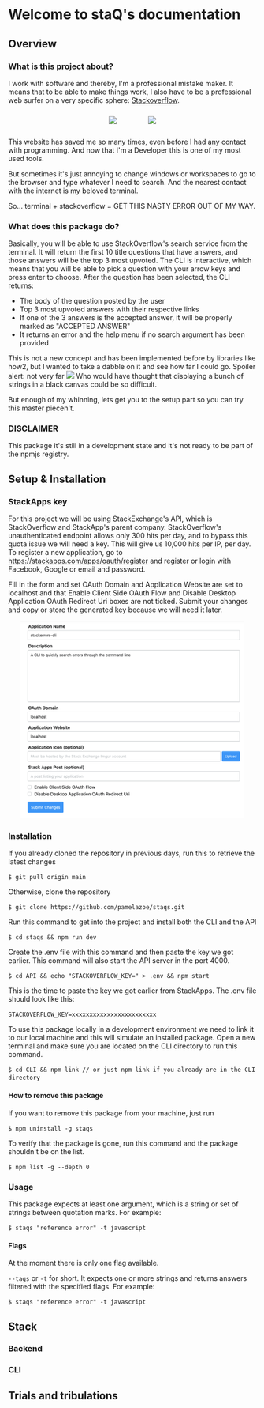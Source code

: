 # Welcome to staQ's documentation

## Overview

### What is this project about?

I work with software and thereby, I'm a professional mistake maker. It means that to be able to make things work, I also have to be a professional web surfer on a very specific sphere: [Stackoverflow](https://stackoverflow.com/questions/1732348/regex-match-open-tags-except-xhtml-self-contained-tags/1732454#1732454).

<div style="text-align: center;">
<img style="margin:10px 30px" src="https://programmercave0.github.io/assets/stackoverflow_memes/so_meme4.jpg" height="250">
<img style="margin:10px 30px" src="https://programmercave0.github.io/assets/stackoverflow_memes/so_meme8.jpg" height="250">
</div>

This website has saved me so many times, even before I had any contact with programming. And now that I'm a Developer this is one of my most used tools.

But sometimes it's just annoying to change windows or workspaces to go to the browser and type whatever I need to search. And the nearest contact with the internet is my beloved terminal.

So... terminal + stackoverflow = GET THIS NASTY ERROR OUT OF MY WAY.

### What does this package do?

Basically, you will be able to use StackOverflow's search service from the terminal.
It will return the first 10 title questions that have answers, and those answers will be the top 3 most upvoted.
The CLI is interactive, which means that you will be able to pick a question with your arrow keys and press enter to choose.
After the question has been selected, the CLI returns:

- The body of the question posted by the user
- Top 3 most upvoted answers with their respective links
- If one of the 3 answers is the accepted answer, it will be properly marked as "ACCEPTED ANSWER"
- It returns an error and the help menu if no search argument has been provided

This is not a new concept and has been implemented before by libraries like how2, but I wanted to take a dabble on it and see how far I could go. Spoiler alert: not very far <img height="15" src="https://emoji.slack-edge.com/T07S50KDX/crydog/91177cc893512efb.png"> Who would have thought that displaying a bunch of strings in a black canvas could be so difficult.

But enough of my whinning, lets get you to the setup part so you can try this master piecen't.

### DISCLAIMER

This package it's still in a development state and it's not ready to be part of the npmjs registry.

## Setup & Installation

### StackApps key

For this project we will be using StackExchange's API, which is StackOverflow and StackApp's parent company.
StackOverflow's unauthenticated endpoint allows only 300 hits per day, and to bypass this quota issue we will need a key.
This will give us 10,000 hits per IP, per day.
To register a new application, go to https://stackapps.com/apps/oauth/register and register or login with Facebook, Google or email and password.

Fill in the form and set OAuth Domain and Application Website are set to localhost and that Enable Client Side OAuth Flow and Disable Desktop Application OAuth Redirect Uri boxes are not ticked.
Submit your changes and copy or store the generated key because we will need it later.

<div style="text-align: center;">
<img src="./assets/form.png" height="400">
</div>

### Installation

If you already cloned the repository in previous days, run this to retrieve the latest changes

```terminal
$ git pull origin main
```

Otherwise, clone the repository

```terminal
$ git clone https://github.com/pamelazoe/staqs.git
```

Run this command to get into the project and install both the CLI and the API

```terminal
$ cd staqs && npm run dev
```

Create the .env file with this command and then paste the key we got earlier.
This command will also start the API server in the port 4000.

```terminal
$ cd API && echo "STACKOVERFLOW_KEY=" > .env && npm start
```

This is the time to paste the key we got earlier from StackApps. The .env file should look like this:

```.env
STACKOVERFLOW_KEY=xxxxxxxxxxxxxxxxxxxxxxxx
```

To use this package locally in a development environment we need to link it to our local machine and this will simulate an installed package. Open a new terminal and make sure you are located on the CLI directory to run this command.

```terminal
$ cd CLI && npm link // or just npm link if you already are in the CLI directory
```

#### How to remove this package

If you want to remove this package from your machine, just run

```terminal
$ npm uninstall -g staqs
```

To verify that the package is gone, run this command and the package shouldn't be on the list.

```terminal
$ npm list -g --depth 0
```

### Usage

This package expects at least one argument, which is a string or set of strings between quotation marks. For example:

```terminal
$ staqs "reference error" -t javascript
```

#### Flags

At the moment there is only one flag available.

`--tags` or `-t` for short. It expects one or more strings and returns answers filtered with the specified flags. For example:

```terminal
$ staqs "reference error" -t javascript
```

## Stack

### Backend

### CLI

## Trials and tribulations
